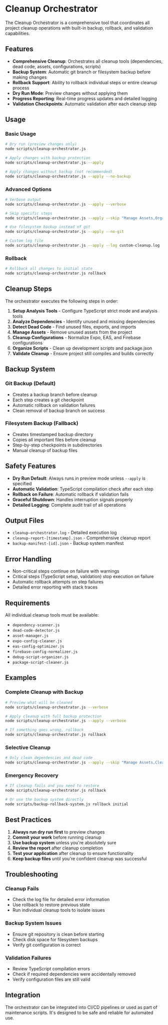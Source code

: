 # Cleanup Orchestrator

The Cleanup Orchestrator is a comprehensive tool that coordinates all project cleanup operations with built-in backup, rollback, and validation capabilities.

## Features

- **Comprehensive Cleanup**: Orchestrates all cleanup tools (dependencies, dead code, assets, configurations, scripts)
- **Backup System**: Automatic git branch or filesystem backup before making changes
- **Rollback Support**: Ability to rollback individual steps or entire cleanup process
- **Dry Run Mode**: Preview changes without applying them
- **Progress Reporting**: Real-time progress updates and detailed logging
- **Validation Checkpoints**: Automatic validation after each cleanup step

## Usage

### Basic Usage

```bash
# Dry run (preview changes only)
node scripts/cleanup-orchestrator.js

# Apply changes with backup protection
node scripts/cleanup-orchestrator.js --apply

# Apply changes without backup (not recommended)
node scripts/cleanup-orchestrator.js --apply --no-backup
```

### Advanced Options

```bash
# Verbose output
node scripts/cleanup-orchestrator.js --apply --verbose

# Skip specific steps
node scripts/cleanup-orchestrator.js --apply --skip "Manage Assets,Organize Scripts"

# Use filesystem backup instead of git
node scripts/cleanup-orchestrator.js --apply --no-git

# Custom log file
node scripts/cleanup-orchestrator.js --apply --log custom-cleanup.log
```

### Rollback

```bash
# Rollback all changes to initial state
node scripts/cleanup-orchestrator.js rollback
```

## Cleanup Steps

The orchestrator executes the following steps in order:

1. **Setup Analysis Tools** - Configure TypeScript strict mode and analysis tools
2. **Analyze Dependencies** - Identify unused and missing dependencies
3. **Detect Dead Code** - Find unused files, exports, and imports
4. **Manage Assets** - Remove unused assets from the project
5. **Cleanup Configurations** - Normalize Expo, EAS, and Firebase configurations
6. **Organize Scripts** - Clean up development scripts and package.json
7. **Validate Cleanup** - Ensure project still compiles and builds correctly

## Backup System

### Git Backup (Default)
- Creates a backup branch before cleanup
- Each step creates a git checkpoint
- Automatic rollback on validation failures
- Clean removal of backup branch on success

### Filesystem Backup (Fallback)
- Creates timestamped backup directory
- Copies all important files before cleanup
- Step-by-step checkpoints in subdirectories
- Manual cleanup of backup files

## Safety Features

- **Dry Run Default**: Always runs in preview mode unless `--apply` is specified
- **Automatic Validation**: TypeScript compilation check after each step
- **Rollback on Failure**: Automatic rollback if validation fails
- **Graceful Shutdown**: Handles interruption signals properly
- **Detailed Logging**: Complete audit trail of all operations

## Output Files

- `cleanup-orchestrator.log` - Detailed execution log
- `cleanup-report-[timestamp].json` - Comprehensive cleanup report
- `backup-manifest-[id].json` - Backup system manifest

## Error Handling

- Non-critical steps continue on failure with warnings
- Critical steps (TypeScript setup, validation) stop execution on failure
- Automatic rollback attempts on step failures
- Detailed error reporting with stack traces

## Requirements

All individual cleanup tools must be available:
- `dependency-scanner.js`
- `dead-code-detector.js`
- `asset-manager.js`
- `expo-config-cleaner.js`
- `eas-config-optimizer.js`
- `firebase-config-normalizer.js`
- `debug-script-organizer.js`
- `package-script-cleaner.js`

## Examples

### Complete Cleanup with Backup
```bash
# Preview what will be cleaned
node scripts/cleanup-orchestrator.js --verbose

# Apply cleanup with full backup protection
node scripts/cleanup-orchestrator.js --apply --verbose

# If something goes wrong, rollback
node scripts/cleanup-orchestrator.js rollback
```

### Selective Cleanup
```bash
# Only clean dependencies and dead code
node scripts/cleanup-orchestrator.js --apply --skip "Manage Assets,Cleanup Configurations,Organize Scripts"
```

### Emergency Recovery
```bash
# If cleanup fails and you need to restore
node scripts/cleanup-orchestrator.js rollback

# Or use the backup system directly
node scripts/backup-rollback-system.js rollback initial
```

## Best Practices

1. **Always run dry run first** to preview changes
2. **Commit your work** before running cleanup
3. **Use backup system** unless you're absolutely sure
4. **Review the report** after cleanup completion
5. **Test your application** after cleanup to ensure functionality
6. **Keep backup files** until you're confident cleanup was successful

## Troubleshooting

### Cleanup Fails
- Check the log file for detailed error information
- Use rollback to restore previous state
- Run individual cleanup tools to isolate issues

### Backup System Issues
- Ensure git repository is clean before starting
- Check disk space for filesystem backups
- Verify git configuration is correct

### Validation Failures
- Review TypeScript compilation errors
- Check if required dependencies were accidentally removed
- Verify configuration files are still valid

## Integration

The orchestrator can be integrated into CI/CD pipelines or used as part of maintenance scripts. It's designed to be safe and reliable for automated use.